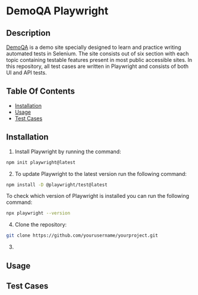# DemoQA Playwright
## Description
[DemoQA](https://demoqa.com/) is a demo site specially designed to learn and practice writing automated tests in Selenium. 
The site consists out of six section with each topic containing testable features present in most public accessible sites.
In this repository, all test cases are written in Playwright and consists of both UI and API tests.  


## Table Of Contents
- [Installation](#installation)
- [Usage](#usage)
- [Test Cases](#testcases)

## Installation
1. Install Playwright by running the command:
```bash
npm init playwright@latest
```
2. To update Playwright to the latest version run the following command:
```bash
npm install -D @playwright/test@latest
```
   To check which version of Playwright is installed you can run the following command:
```bash
npx playwright --version
```
4. Clone the repository:
```bash
git clone https://github.com/yourusername/yourproject.git
```
3. 
## Usage


## Test Cases

